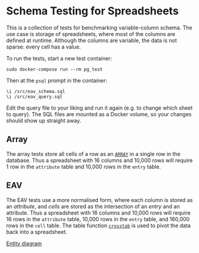 # Schema Testing for Spreadsheets

This is a collection of tests for benchmarking variable-column schema. The use
case is storage of spreadsheets, where most of the columns are defined at
runtime. Although the columns are variable, the data is not sparse: every cell
has a value.

To run the tests, start a new test container:

```
sudo docker-compose run --rm pg_test
```

Then at the `psql` prompt in the container:

```
\i /src/eav_schema.sql
\i /src/eav_query.sql
```

Edit the query file to your liking and run it again (e.g. to change which sheet
to query). The SQL files are mounted as a Docker volume, so your changes should
show up straight away.

## Array

The array tests store all cells of a row as an [`ARRAY`] in a single row in the
database. Thus a spreadsheet with 16 columns and 10,000 rows will require
1 row in the `attribute` table and 10,000 rows in the `entry` table.

## EAV

The EAV tests use a more normalised form, where each column is stored as an
*attribute*, and *cells* are stored as the intersection of an *entry* and
an attribute. Thus a spreadsheet with 16 columns and 10,000 rows will require
16 rows in the `attribute` table, 10,000 rows in the `entry` table, and
160,000 rows in the `cell` table. The table function [`crosstab`] is used to
pivot the data back into a spreadsheet.

[Entity diagram][eav-ed]

[`ARRAY`]: http://www.postgresql.org/docs/9.4/static/arrays.html
[`crosstab`]: http://www.postgresql.org/docs/9.1/static/tablefunc.html
[eav-ed]: doc/eav.svg

